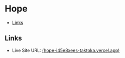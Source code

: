 # Hope
 - [Links](#links)



## Links
- Live Site URL: [(hope-i45e8xees-taktoka.vercel.app)](https://hope-peach.vercel.app)
